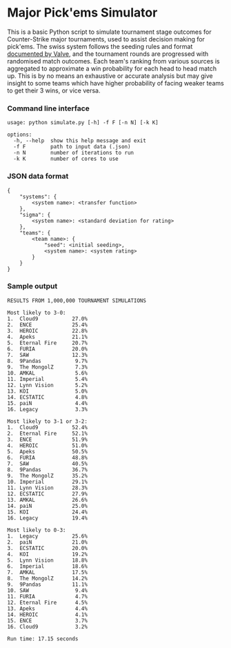 # Major Pick'ems Simulator

This is a basic Python script to simulate tournament stage outcomes for Counter-Strike major tournaments, used to assist decision making for pick'ems. The swiss system follows the seeding rules and format [documented by Valve](https://github.com/ValveSoftware/counter-strike/blob/main/major-supplemental-rulebook.md#seeding), and the tournament rounds are progressed with randomised match outcomes. Each team's ranking from various sources is aggregated to approximate a win probability for each head to head match up. This is by no means an exhaustive or accurate analysis but may give insight to some teams which have higher probability of facing weaker teams to get their 3 wins, or vice versa.

### Command line interface

```
usage: python simulate.py [-h] -f F [-n N] [-k K]

options:
  -h, --help  show this help message and exit
  -f F        path to input data (.json)
  -n N        number of iterations to run
  -k K        number of cores to use
```

### JSON data format

```
{
    "systems": {
        <system name>: <transfer function>
    },
    "sigma": {
        <system name>: <standard deviation for rating>
    },
    "teams": {
        <team name>: {
            "seed": <initial seeding>,
            <system name>: <system rating>
        }
    }
}
```

### Sample output

```text
RESULTS FROM 1,000,000 TOURNAMENT SIMULATIONS

Most likely to 3-0:
1.  Cloud9           27.0%
2.  ENCE             25.4%
3.  HEROIC           22.8%
4.  Apeks            21.1%
5.  Eternal Fire     20.7%
6.  FURIA            20.0%
7.  SAW              12.3%
8.  9Pandas           9.7%
9.  The MongolZ       7.3%
10. AMKAL             5.6%
11. Imperial          5.4%
12. Lynn Vision       5.2%
13. KOI               5.0%
14. ECSTATIC          4.8%
15. paiN              4.4%
16. Legacy            3.3%

Most likely to 3-1 or 3-2:
1.  Cloud9           52.4%
2.  Eternal Fire     52.1%
3.  ENCE             51.9%
4.  HEROIC           51.0%
5.  Apeks            50.5%
6.  FURIA            48.8%
7.  SAW              40.5%
8.  9Pandas          36.7%
9.  The MongolZ      35.2%
10. Imperial         29.1%
11. Lynn Vision      28.3%
12. ECSTATIC         27.9%
13. AMKAL            26.6%
14. paiN             25.0%
15. KOI              24.4%
16. Legacy           19.4%

Most likely to 0-3:
1.  Legacy           25.6%
2.  paiN             21.0%
3.  ECSTATIC         20.0%
4.  KOI              19.2%
5.  Lynn Vision      18.8%
6.  Imperial         18.6%
7.  AMKAL            17.5%
8.  The MongolZ      14.2%
9.  9Pandas          11.1%
10. SAW               9.4%
11. FURIA             4.7%
12. Eternal Fire      4.5%
13. Apeks             4.4%
14. HEROIC            4.1%
15. ENCE              3.7%
16. Cloud9            3.2%

Run time: 17.15 seconds
```
